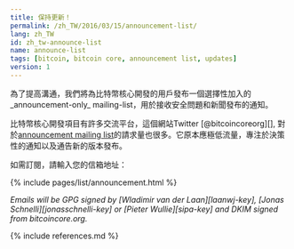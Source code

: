 ```yaml
---
title: 保持更新！
permalink: /zh_TW/2016/03/15/announcement-list/
lang: zh_TW
id: zh_tw-announce-list
name: announce-list
tags: [bitcoin, bitcoin core, announcement list, updates]
version: 1
---
```

為了提高溝通，我們將為比特幣核心開發的用戶發布一個選擇性加入的_announcement-only_ mailing-list，用於接收安全問題和新聞發布的通知。

比特幣核心開發項目有許多交流平台，這個網站Twitter [@bitcoincoreorg][], 對於[announcement mailing list](/zh_TW/list/announcements/join)的請求量也很多。它原本應極低流量，專注於決策性的通知以及通告新的版本發布。

如需訂閱，請輸入您的信箱地址：

{% include pages/list/announcement.html %}

_Emails will be GPG signed by [Wladimir van der Laan][laanwj-key], [Jonas Schnelli][jonasschnelli-key] or [Pieter Wullie][sipa-key] and DKIM signed from bitcoincore.org._

{% include references.md %}
